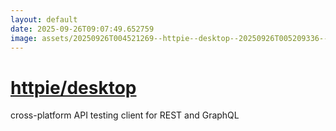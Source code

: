 ```yaml
---
layout: default
date: 2025-09-26T09:07:49.652759
image: assets/20250926T004521269--httpie--desktop--20250926T005209336--cropped.png
---
```


# [httpie/desktop](https://github.com/httpie/desktop)

cross-platform API testing client for REST and GraphQL
